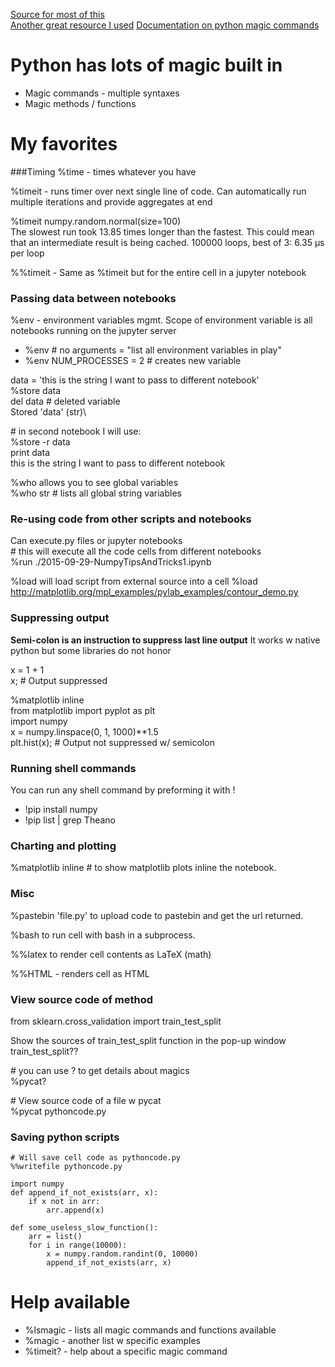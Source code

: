 [Source for most of this](http://arogozhnikov.github.io/2016/09/10/jupyter-features.html)\
[Another great resource I used](https://blog.dominodatalab.com/lesser-known-ways-of-using-notebooks/)
[Documentation on python magic commands](https://ipython.readthedocs.io/en/stable/interactive/magics.html)

# Python has lots of magic built in
* Magic commands - multiple syntaxes
* Magic methods / functions

# My favorites
###Timing
%time - times whatever you have

%timeit - runs timer over next single line of code. Can automatically run multiple iterations and provide aggregates at end

%timeit numpy.random.normal(size=100)\
The slowest run took 13.85 times longer than the fastest. This could mean that an intermediate result is being cached.
100000 loops, best of 3: 6.35 µs per loop

%%timeit - Same as %timeit but for the entire cell in a jupyter notebook

### Passing data between notebooks 
%env - environment variables mgmt. Scope of environment variable is all notebooks running on the jupyter server
* %env # no arguments = "list all environment variables in play"
* %env NUM_PROCESSES = 2 # creates new variable

data = 'this is the string I want to pass to different notebook'\
%store data\
del data # deleted variable\
Stored 'data' (str)\

\# in second notebook I will use:\
%store -r data\
print data\
this is the string I want to pass to different notebook

%who allows you to see global variables\
%who str \# lists all global string variables

### Re-using code from other scripts and notebooks 
Can execute.py files or jupyter notebooks\
\# this will execute all the code cells from different notebooks\
%run ./2015-09-29-NumpyTipsAndTricks1.ipynb

\%load will load script from external source into a cell
\%load http://matplotlib.org/mpl_examples/pylab_examples/contour_demo.py

### Suppressing output 
**Semi-colon is an instruction to suppress last line output**
It works w native python but some libraries do not honor

x = 1 + 1\
x; # Output suppressed 

%matplotlib inline\
from matplotlib import pyplot as plt\
import numpy\
x = numpy.linspace(0, 1, 1000)**1.5\
plt.hist(x); # Output not suppressed w/ semicolon

### Running shell commands
You can run any shell command by preforming it with !
* !pip install numpy
* !pip list | grep Theano

### Charting and plotting

%matplotlib inline \# to show matplotlib plots inline the notebook.

### Misc
%pastebin 'file.py' to upload code to pastebin and get the url returned.

%bash to run cell with bash in a subprocess.

%%latex to render cell contents as LaTeX (math)

%%HTML - renders cell as HTML

### View source code of method

from sklearn.cross_validation import train_test_split

Show the sources of train_test_split function in the pop-up window\
train_test_split??

\# you can use ? to get details about magics\
%pycat?

\# View source code of a file w pycat\
%pycat pythoncode.py

### Saving python scripts
~~~
# Will save cell code as pythoncode.py
%%writefile pythoncode.py

import numpy
def append_if_not_exists(arr, x):
    if x not in arr:
        arr.append(x)
        
def some_useless_slow_function():
    arr = list()
    for i in range(10000):
        x = numpy.random.randint(0, 10000)
        append_if_not_exists(arr, x)
~~~


# Help available
* %lsmagic - lists all magic commands and functions available 
* %magic - another list w specific examples
* %timeit? - help about a specific magic command



